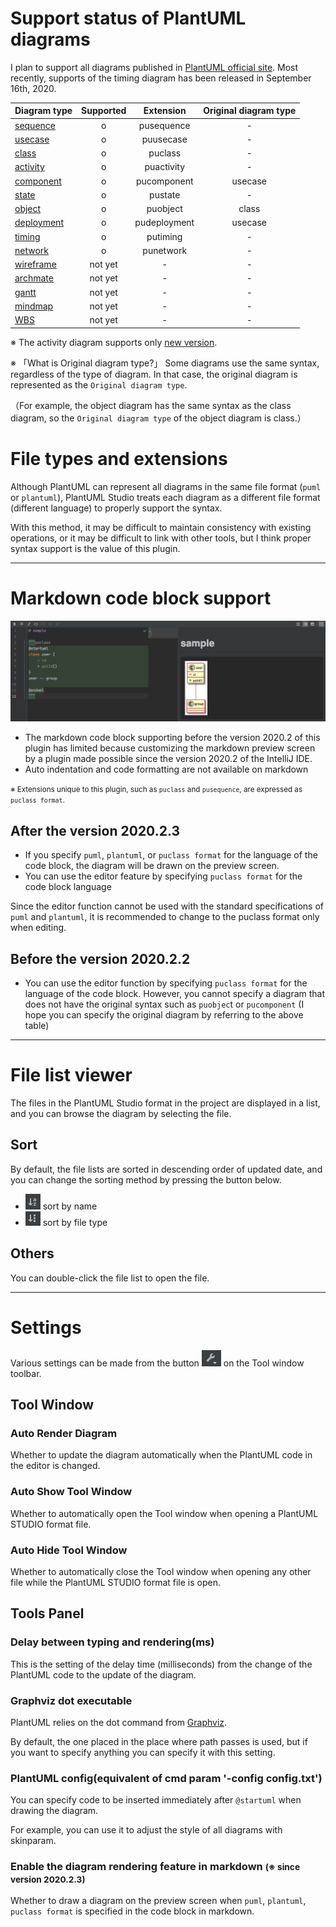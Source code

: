 # Support status of PlantUML diagrams

I plan to support all diagrams published in [PlantUML official site](https://plantuml.com/en/).
Most recently, supports of the timing diagram has been released in September 16th, 2020. 

| Diagram type        | Supported | Extension           | Original diagram type |
| ------------- |:-:|:-------------:| :-----:|
| [sequence](https://plantuml.com/en/sequence-diagram)| o | pusequence | - |
| [usecase](https://plantuml.com/en/use-case-diagram)| o | puusecase | - |
| [class](https://plantuml.com/en/class-diagram)| o | puclass | - |
| [activity](https://plantuml.com/en/activity-diagram-beta)| o | puactivity | - |
| [component](https://plantuml.com/en/component-diagram)| o | pucomponent | usecase |
| [state](https://plantuml.com/en/state-diagram)| o | pustate | - |
| [object](https://plantuml.com/en/object-diagram)| o | puobject | class |
| [deployment](https://plantuml.com/en/deployment-diagram)| o | pudeployment | usecase |
| [timing](https://plantuml.com/en/timing-diagram)| o | putiming | - |
| [network](https://plantuml.com/en/nwdiag)| o | punetwork | - |
| [wireframe](https://plantuml.com/en/salt)| not yet | - | - |
| [archmate](https://plantuml.com/en/archimate-diagram)| not yet | - | - |
| [gantt](https://plantuml.com/en/gantt-diagram)| not yet | - | - |
| [mindmap](https://plantuml.com/en/mindmap-diagram)| not yet | - | - |
| [WBS](https://plantuml.com/en/wbs-diagram)| not yet | - | - |


※ The activity diagram supports only [new version](https://plantuml.com/en/activity-diagram-beta).

※ 「What is Original diagram type?」 Some diagrams use the same syntax, regardless of the type of diagram. In that case, the original diagram is represented as the `Original diagram type`.

（For example, the object diagram has the same syntax as the class diagram, so the `Original diagram type` of the object diagram is class.）


# File types and extensions

Although PlantUML can represent all diagrams in the same file format (`puml` or `plantuml`), 
PlantUML Studio treats each diagram as a different file format (different language) to properly support the syntax.

With this method, it may be difficult to maintain consistency with existing operations, or it may be difficult to link with other tools, 
but I think proper syntax support is the value of this plugin. 

---


# Markdown code block support

![](./_media/markdown.png)

- The markdown code block supporting before the version 2020.2 of this plugin has limited because customizing the markdown preview screen by a plugin made possible since the version 2020.2 of the IntelliJ IDE.
- Auto indentation and code formatting are not available on markdown

<small>※ Extensions unique to this plugin, such as `puclass` and `pusequence`, are expressed as `puclass format`.</small>

## After the version 2020.2.3

- If you specify `puml`, `plantuml`, or `puclass format` for the language of the code block, the diagram will be drawn on the preview screen.
- You can use the editor feature by specifying `puclass format` for the code block language

Since the editor function cannot be used with the standard specifications of `puml` and `plantuml`,
it is recommended to change to the puclass format only when editing.


## Before the version 2020.2.2

- You can use the editor function by specifying `puclass format` for the language of the code block.
  However, you cannot specify a diagram that does not have the original syntax such as `puobjec`t or `pucomponent`
  (I hope you can specify the original diagram by referring to the above table)

---


# File list viewer

The files in the PlantUML Studio format in the project are displayed in a list,
and you can browse the diagram by selecting the file.


## Sort

By default, the file lists are sorted in descending order of updated date,
and you can change the sorting method by pressing the button below.

- ![](./_media/file_list_viewer/sort_by_name.png) sort by name
- ![](./_media/file_list_viewer/sort_by_file_type.png) sort by file type


## Others

You can double-click the file list to open the file.

---


# Settings

Various settings can be made from the button ![](./_media/tool_icon.png) on the Tool window toolbar.

## Tool Window

### Auto Render Diagram

Whether to update the diagram automatically when the PlantUML code in the editor is changed.

### Auto Show Tool Window

Whether to automatically open the Tool window when opening a PlantUML STUDIO format file.

### Auto Hide Tool Window

Whether to automatically close the Tool window when opening any other file while the PlantUML STUDIO format file is open.


## Tools Panel

### Delay between typing and rendering(ms)

This is the setting of the delay time (milliseconds) from the change of the PlantUML code to the update of the diagram.

### Graphviz dot executable

PlantUML relies on the dot command from [Graphviz](https://graphviz.org/).

By default, the one placed in the place where path passes is used, but if you want to specify anything you can specify it with this setting.


### PlantUML config(equivalent of cmd param '-config config.txt')

You can specify code to be inserted immediately after `@startuml` when drawing the diagram.

For example, you can use it to adjust the style of all diagrams with skinparam.

### Enable the diagram rendering feature in markdown <small>(※ since version 2020.2.3)</small>

Whether to draw a diagram on the preview screen when `puml`, `plantuml`, `puclass format` is specified in the code block in markdown.

